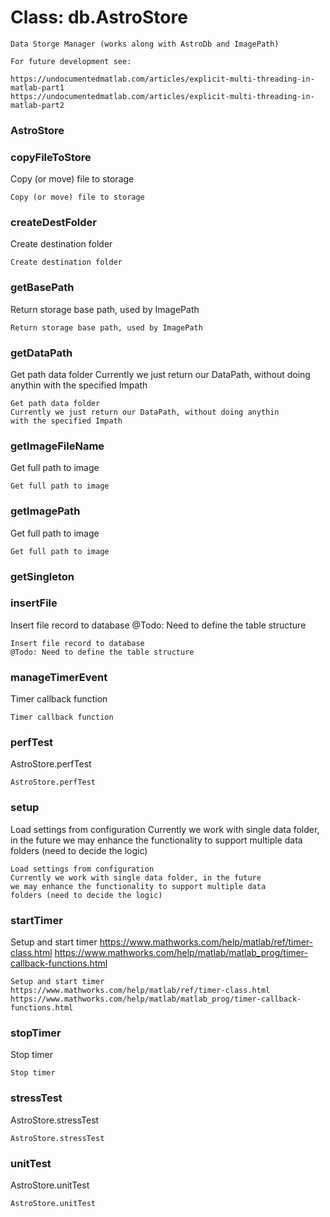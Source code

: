 # Class: db.AstroStore



    
    Data Storge Manager (works along with AstroDb and ImagePath)  
      
    For future development see:  
      
    https://undocumentedmatlab.com/articles/explicit-multi-threading-in-matlab-part1  
    https://undocumentedmatlab.com/articles/explicit-multi-threading-in-matlab-part2  
      
### AstroStore




    
### copyFileToStore

Copy (or move) file to storage


    
    Copy (or move) file to storage  
### createDestFolder

Create destination folder


    
    Create destination folder  
      
### getBasePath

Return storage base path, used by ImagePath


    
    Return storage base path, used by ImagePath  
### getDataPath

Get path data folder Currently we just return our DataPath, without doing anythin with the specified Impath


    
    Get path data folder  
    Currently we just return our DataPath, without doing anythin  
    with the specified Impath  
### getImageFileName

Get full path to image


    
    Get full path to image  
### getImagePath

Get full path to image


    
    Get full path to image  
### getSingleton




    
### insertFile

Insert file record to database @Todo: Need to define the table structure


    
    Insert file record to database  
    @Todo: Need to define the table structure  
### manageTimerEvent

Timer callback function


    
    Timer callback function  
### perfTest

AstroStore.perfTest


    
    AstroStore.perfTest  
      
### setup

Load settings from configuration Currently we work with single data folder, in the future we may enhance the functionality to support multiple data folders (need to decide the logic)


    
    Load settings from configuration  
    Currently we work with single data folder, in the future  
    we may enhance the functionality to support multiple data  
    folders (need to decide the logic)  
### startTimer

Setup and start timer https://www.mathworks.com/help/matlab/ref/timer-class.html https://www.mathworks.com/help/matlab/matlab_prog/timer-callback-functions.html


    
    Setup and start timer  
    https://www.mathworks.com/help/matlab/ref/timer-class.html  
    https://www.mathworks.com/help/matlab/matlab_prog/timer-callback-functions.html  
### stopTimer

Stop timer


    
    Stop timer  
### stressTest

AstroStore.stressTest


    
    AstroStore.stressTest  
      
### unitTest

AstroStore.unitTest


    
    AstroStore.unitTest  
      
